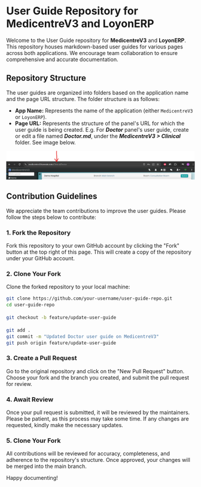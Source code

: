 # User Guide Repository for MedicentreV3 and LoyonERP

Welcome to the User Guide repository for **MedicentreV3** and **LoyonERP**. This repository houses markdown-based user guides for various pages across both applications. We encourage team collaboration to ensure comprehensive and accurate documentation.

## Repository Structure

The user guides are organized into folders based on the application name and the page URL structure. The folder structure is as follows:

- **App Name:** Represents the name of the application (either `MedicentreV3` or `LoyonERP`).
- **Page URL:** Represents the structure of the panel's URL for which the user guide is being created. E.g. For **_Doctor_** panel's user guide, create or edit a file named **_Doctor.md_**, under the **_MedicentreV3 > Clinical_** folder. See image below.

![alt text](image.png)

## Contribution Guidelines

We appreciate the team contributions to improve the user guides. Please follow the steps below to contribute:

### 1. Fork the Repository

Fork this repository to your own GitHub account by clicking the "Fork" button at the top right of this page. This will create a copy of the repository under your GitHub account.

### 2. Clone Your Fork

Clone the forked repository to your local machine:

```bash
git clone https://github.com/your-username/user-guide-repo.git
cd user-guide-repo

git checkout -b feature/update-user-guide

git add .
git commit -m "Updated Doctor user guide on MedicentreV3"
git push origin feature/update-user-guide
```

### 3. Create a Pull Request

Go to the original repository and click on the "New Pull Request" button. Choose your fork and the branch you created, and submit the pull request for review.

### 4. Await Review

Once your pull request is submitted, it will be reviewed by the maintainers. Please be patient, as this process may take some time. If any changes are requested, kindly make the necessary updates.

### 5. Clone Your Fork

All contributions will be reviewed for accuracy, completeness, and adherence to the repository's structure. Once approved, your changes will be merged into the main branch.

Happy documenting!
